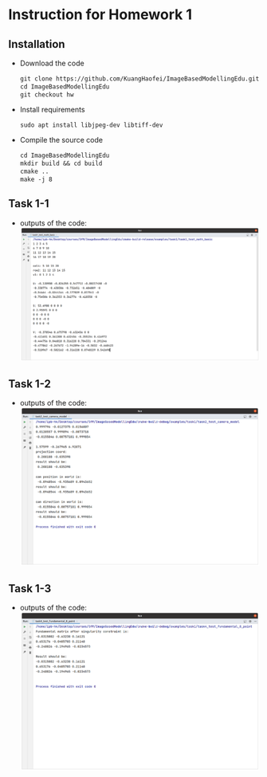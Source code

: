 # Instruction for Homework 1

## Installation

- Download the code
  ```shell
  git clone https://github.com/KuangHaofei/ImageBasedModellingEdu.git
  cd ImageBasedModellingEdu
  git checkout hw
  ```

- Install requirements
  ```shell
  sudo apt install libjpeg-dev libtiff-dev
  ```

- Compile the source code
  ```shell
  cd ImageBasedModellingEdu
  mkdir build && cd build
  cmake ..
  make -j 8
  ```
## Task 1-1

- outputs of the code:
  ![task1-1](./imgs/task1-1.png)

## Task 1-2

- outputs of the code:
  ![task1-2](./imgs/task1-2.png)

## Task 1-3

- outputs of the code:
  ![task1-3](./imgs/task1-3.png)